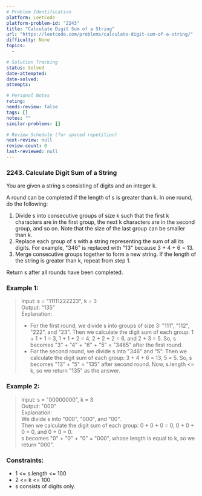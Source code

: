 ```yaml
---
# Problem Identification
platform: LeetCode
platform-problem-id: "2243"
title: "Calculate Digit Sum of a String"
url: "https://leetcode.com/problems/calculate-digit-sum-of-a-string/"
difficulty: None
topics:
  -

# Solution Tracking
status: Solved
date-attempted:
date-solved:
attempts:

# Personal Notes
rating:
needs-review: false
tags: []
notes: ""
similar-problems: []

# Review Schedule (for spaced repetition)
next-review: null
review-count: 0
last-reviewed: null
---
```


### 2243. Calculate Digit Sum of a String
You are given a string s consisting of digits and an integer k.

A round can be completed if the length of s is greater than k. In one round, do the following:

1. Divide s into consecutive groups of size k such that the first k characters are in the first group, the next k characters are in the second group, and so on. Note that the size of the last group can be smaller than k.
2. Replace each group of s with a string representing the sum of all its digits. For example, "346" is replaced with "13" because 3 + 4 + 6 = 13.
3. Merge consecutive groups together to form a new string. If the length of the string is greater than k, repeat from step 1.

Return s after all rounds have been completed.

### Example 1:

> Input: s = "11111222223", k = 3<br/>
> Output: "135"<br/>
> Explanation: <br/>
> - For the first round, we divide s into groups of size 3: "111", "112", "222", and "23".
>   ​​​​​Then we calculate the digit sum of each group: 1 + 1 + 1 = 3, 1 + 1 + 2 = 4, 2 + 2 + 2 = 6, and 2 + 3 = 5. 
>   So, s becomes "3" + "4" + "6" + "5" = "3465" after the first round.
> - For the second round, we divide s into "346" and "5".
>   Then we calculate the digit sum of each group: 3 + 4 + 6 = 13, 5 = 5. 
>   So, s becomes "13" + "5" = "135" after second round. 
> Now, s.length <= k, so we return "135" as the answer.

### Example 2:

>Input: s = "00000000", k = 3<br/>
>Output: "000"<br/>
>Explanation: <br/>
>We divide s into "000", "000", and "00".<br/>
>Then we calculate the digit sum of each group: 0 + 0 + 0 = 0, 0 + 0 + 0 = 0, and 0 + 0 = 0. <br/>
>s becomes "0" + "0" + "0" = "000", whose length is equal to k, so we return "000".

### Constraints:

- 1 <= s.length <= 100
- 2 <= k <= 100
- s consists of digits only.